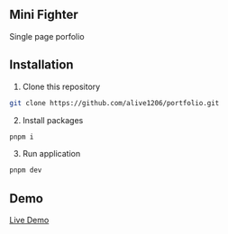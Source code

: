 ## Mini Fighter

Single page porfolio

## Installation

1. Clone this repository

```bash
git clone https://github.com/alive1206/portfolio.git
```

2. Install packages

```bash
pnpm i
```

3. Run application

```bash
pnpm dev
```

## Demo

[Live Demo](https://tportfolio-3d.vercel.app/)
